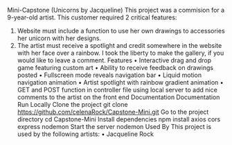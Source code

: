 Mini-Capstone (Unicorns by Jacqueline)
This project was a commision for a 9-year-old artist.
This customer required 2 critical features:
1.	Website must include a function to use her own drawings to accessories her unicorn with her designs.
2.	The artist must receive a spotlight and credit somewhere in the website with her face over a rainbow.
I took the liberty to make the gallery, if you would like to leave a comment.
Features
•	Interactive drag and drop game featuring custom art
•	Ability to receive feedback on drawings posted
•	Fullscreen mode reveals navigation bar
•	Liquid motion navigation animation
•	Artist spotlight with rainbow gradient animation
•	GET and POST function in controller file using local server to add nice comments to the artist on the front end
Documentation
Documentation
Run Locally
Clone the project
  git clone https://github.com/celenaRock/Capstone-Mini.git
Go to the project directory
  cd Capstone-Mini
Install dependencies
  npm install axios cors express nodemon
Start the server
  nodemon
Used By
This project is used by the following artists:
•	Jacqueline Rock

